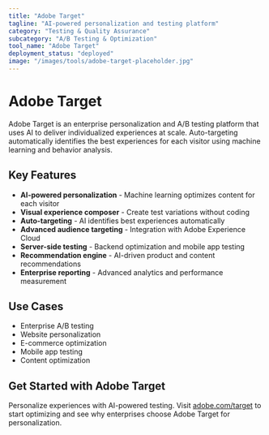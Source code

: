 ```yaml
---
title: "Adobe Target"
tagline: "AI-powered personalization and testing platform"
category: "Testing & Quality Assurance"
subcategory: "A/B Testing & Optimization"
tool_name: "Adobe Target"
deployment_status: "deployed"
image: "/images/tools/adobe-target-placeholder.jpg"
---
```


# Adobe Target

Adobe Target is an enterprise personalization and A/B testing platform that uses AI to deliver individualized experiences at scale. Auto-targeting automatically identifies the best experiences for each visitor using machine learning and behavior analysis.

## Key Features

- **AI-powered personalization** - Machine learning optimizes content for each visitor
- **Visual experience composer** - Create test variations without coding
- **Auto-targeting** - AI identifies best experiences automatically
- **Advanced audience targeting** - Integration with Adobe Experience Cloud
- **Server-side testing** - Backend optimization and mobile app testing
- **Recommendation engine** - AI-driven product and content recommendations
- **Enterprise reporting** - Advanced analytics and performance measurement

## Use Cases

- Enterprise A/B testing
- Website personalization
- E-commerce optimization
- Mobile app testing
- Content optimization

## Get Started with Adobe Target

Personalize experiences with AI-powered testing. Visit [adobe.com/target](https://www.adobe.com/target.html) to start optimizing and see why enterprises choose Adobe Target for personalization.
